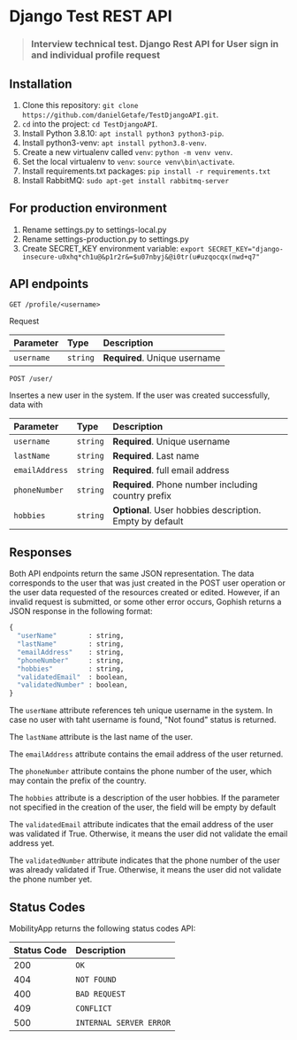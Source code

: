 # Django Test REST API

> ### Interview technical test. Django Rest API for User sign in and individual profile request

## Installation

1. Clone this repository: `git clone https://github.com/danielGetafe/TestDjangoAPI.git`.
2. `cd` into the project: `cd TestDjangoAPI`.
3. Install Python 3.8.10: `apt install python3 python3-pip`.
4. Install python3-venv: `apt install python3.8-venv`.
5. Create a new virtualenv called `venv`: `python -m venv venv`.
6. Set the local virtualenv to `venv`: `source venv\bin\activate`.
7. Install requirements.txt packages: `pip install -r requirements.txt`
8. Install RabbitMQ: `sudo apt-get install rabbitmq-server`

## For production environment

1. Rename settings.py to settings-local.py
2. Rename settings-production.py to settings.py
3. Create SECRET_KEY environment variable: `export SECRET_KEY="django-insecure-u0xhq*ch1u@&p1r2r&=$u07nbyj&@i0tr(u#uzqocqx(nwd+q7"`

## API endpoints

```http
GET /profile/<username>
```

Request

| Parameter  | Type     | Description                   |
| :--------- | :------- | :---------------------------- |
| `username` | `string` | **Required**. Unique username |

```http
POST /user/
```

Insertes a new user in the system. If the user was created successfully, data with

| Parameter      | Type     | Description                                              |
| :------------- | :------- | :------------------------------------------------------- |
| `username`     | `string` | **Required**. Unique username                            |
| `lastName`     | `string` | **Required**. Last name                                  |
| `emailAddress` | `string` | **Required**. full email address                         |
| `phoneNumber`  | `string` | **Required**. Phone number including country prefix      |
| `hobbies`      | `string` | **Optional**. User hobbies description. Empty by default |

## Responses

Both API endpoints return the same JSON representation. The data corresponds to the user that was just created in the POST user operation or the user data requested of the resources created or edited. However, if an invalid request is submitted, or some other error occurs, Gophish returns a JSON response in the following format:

```python
{
  "userName"        : string,
  "lastName"        : string,
  "emailAddress"    : string,
  "phoneNumber"     : string,
  "hobbies"         : string,
  "validatedEmail"  : boolean,
  "validatedNumber" : boolean,
}
```

The `userName` attribute references teh unique username in the system. In case no user with taht username is found, "Not found" status is returned.

The `lastName` attribute is the last name of the user.

The `emailAddress` attribute contains the email address of the user returned.

The `phoneNumber` attribute contains the phone number of the user, which may contain the prefix of the country.

The `hobbies` attribute is a description of the user hobbies. If the parameter not specified in the creation of the user, the field will be empty by default

The `validatedEmail` attribute indicates that the email address of the user was validated if True. Otherwise, it means the user did not validate the email address yet.

The `validatedNumber` attribute indicates that the phone number of the user was already validated if True. Otherwise, it means the user did not validate the phone number yet.

## Status Codes

MobilityApp returns the following status codes API:

| Status Code | Description             |
| :---------- | :---------------------- |
| 200         | `OK`                    |
| 404         | `NOT FOUND`             |
| 400         | `BAD REQUEST`           |
| 409         | `CONFLICT`              |
| 500         | `INTERNAL SERVER ERROR` |
